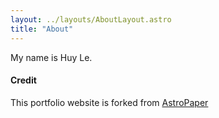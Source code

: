 ```yaml
---
layout: ../layouts/AboutLayout.astro
title: "About"
---
```


My name is Huy Le.

#### Credit

This portfolio website is forked from [AstroPaper](https://github.com/satnaing/astro-paper)

